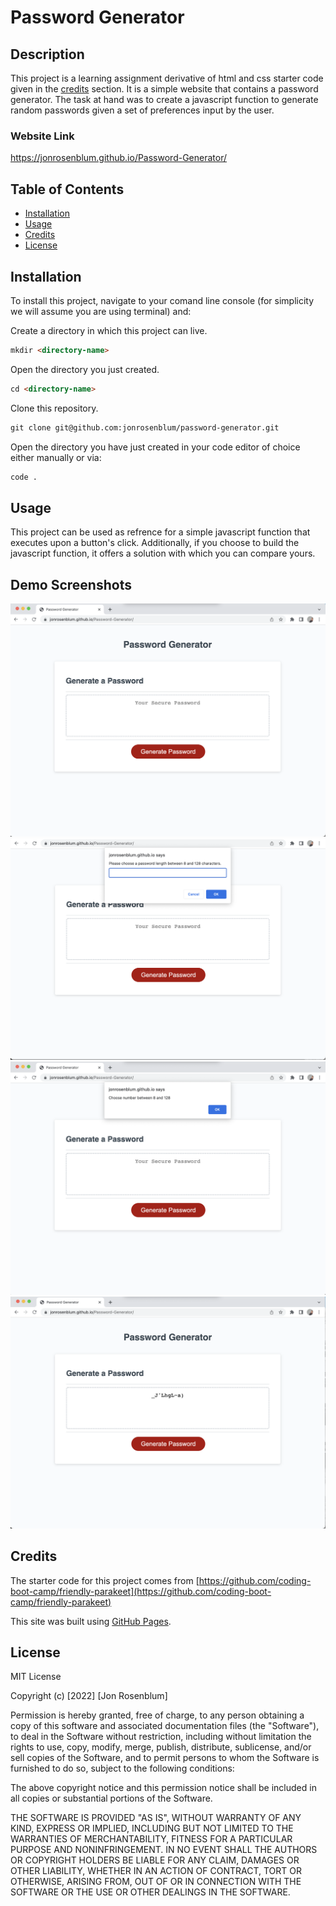 # Password Generator

## Description

This project is a learning assignment derivative of html and css starter code given in the [credits](#credits) section. It is a simple website that contains a password generator. The task at hand was to create a javascript function to generate random passwords given a set of preferences input by the user.

### Website Link

https://jonrosenblum.github.io/Password-Generator/

## Table of Contents 

* [Installation](#installation)
* [Usage](#usage)
* [Credits](#credits)
* [License](#license)


## Installation

To install this project, navigate to your comand line console (for simplicity we will assume you are using terminal) and:

Create a directory in which this project can live.
```md
mkdir <directory-name>
```
Open the directory you just created.
```md
cd <directory-name>
```
Clone this repository.
```md
git clone git@github.com:jonrosenblum/password-generator.git
```
Open the directory you have just created in your code editor of choice either manually or via:
```md
code .
```

## Usage

This project can be used as refrence for a simple javascript function that executes upon a button's click. Additionally, if you choose to build the javascript function, it offers a solution with which you can compare yours.


## Demo Screenshots

![screenshot](./Assets/Screen%20Shot%202022-05-12%20at%206.48.20%20PM.png)
![screenshot](./Assets/Screen%20Shot%202022-05-12%20at%206.48.30%20PM.png)
![screenshot](./Assets/Screen%20Shot%202022-05-12%20at%206.48.38%20PM.png)
![screenshot](./Assets/Screen%20Shot%202022-05-12%20at%206.48.50%20PM.png)


## Credits

The starter code for this project comes from [https://github.com/coding-boot-camp/friendly-parakeet](https://github.com/coding-boot-camp/friendly-parakeet)

This site was built using [GitHub Pages](https://pages.github.com/).


## License

MIT License

Copyright (c) [2022] [Jon Rosenblum]

Permission is hereby granted, free of charge, to any person obtaining a copy
of this software and associated documentation files (the "Software"), to deal
in the Software without restriction, including without limitation the rights
to use, copy, modify, merge, publish, distribute, sublicense, and/or sell
copies of the Software, and to permit persons to whom the Software is
furnished to do so, subject to the following conditions:

The above copyright notice and this permission notice shall be included in all
copies or substantial portions of the Software.

THE SOFTWARE IS PROVIDED "AS IS", WITHOUT WARRANTY OF ANY KIND, EXPRESS OR
IMPLIED, INCLUDING BUT NOT LIMITED TO THE WARRANTIES OF MERCHANTABILITY,
FITNESS FOR A PARTICULAR PURPOSE AND NONINFRINGEMENT. IN NO EVENT SHALL THE
AUTHORS OR COPYRIGHT HOLDERS BE LIABLE FOR ANY CLAIM, DAMAGES OR OTHER
LIABILITY, WHETHER IN AN ACTION OF CONTRACT, TORT OR OTHERWISE, ARISING FROM,
OUT OF OR IN CONNECTION WITH THE SOFTWARE OR THE USE OR OTHER DEALINGS IN THE
SOFTWARE.
